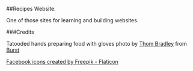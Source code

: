 ##Recipes Website.

One of those sites for learning and building websites.

###Credits

Tatooded hands preparing food with gloves photo by <a href="https://www.shopify.com/stock-photos/@thombradley?utm_campaign=photo_credit&amp;utm_content=Browse+Free+HD+Images+of+Tattooed+Hands+Preparing+Food+With+Gloves&amp;utm_medium=referral&amp;utm_source=credit">Thom Bradley</a> from <a href="https://www.shopify.com/stock-photos/api-food-drink?utm_campaign=photo_credit&amp;utm_content=Browse+Free+HD+Images+of+Tattooed+Hands+Preparing+Food+With+Gloves&amp;utm_medium=referral&amp;utm_source=credit">Burst</a>

<a href="https://www.flaticon.com/free-icons/facebook" title="facebook icons">Facebook icons created by Freepik - Flaticon</a>